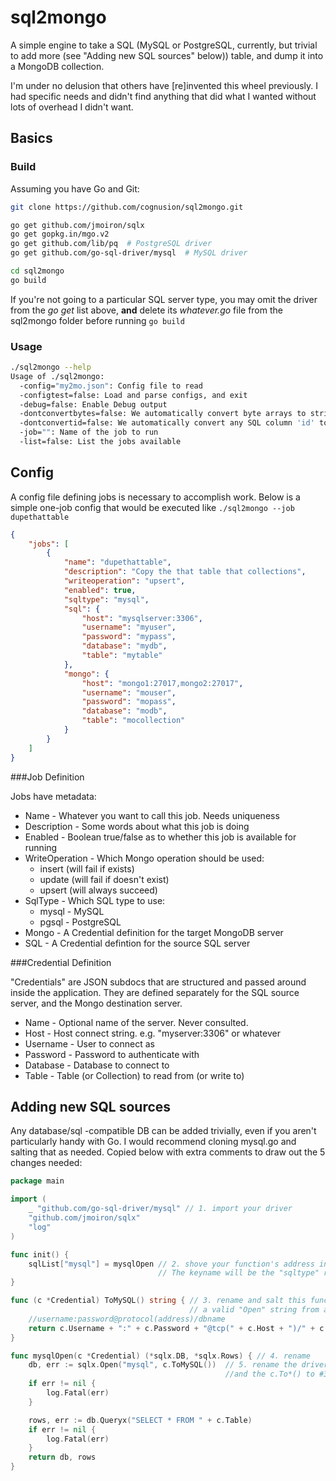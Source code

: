 # sql2mongo
A simple engine to take a SQL (MySQL or PostgreSQL, currently, but trivial to add more (see "Adding new SQL sources" below)) table, and dump it into a MongoDB collection.

I'm under no delusion that others have [re]invented this wheel previously. I had specific needs and didn't find anything that did what I wanted without lots of overhead I didn't want.

## Basics

### Build

Assuming you have Go and Git:
```bash
git clone https://github.com/cognusion/sql2mongo.git

go get github.com/jmoiron/sqlx
go get gopkg.in/mgo.v2
go get github.com/lib/pq  # PostgreSQL driver
go get github.com/go-sql-driver/mysql  # MySQL driver

cd sql2mongo
go build
```

If you're not going to a particular SQL server type, you may omit the driver from the _go get_ list above, **and** delete its _whatever.go_ file from the sql2mongo folder before running ```go build```

### Usage

```bash
./sql2mongo --help
Usage of ./sql2mongo:
  -config="my2mo.json": Config file to read
  -configtest=false: Load and parse configs, and exit
  -debug=false: Enable Debug output
  -dontconvertbytes=false: We automatically convert byte arrays to strings. Set this to prevent it.
  -dontconvertid=false: We automatically convert any SQL column 'id' to mongo element '_id'. Set this to prevent it.
  -job="": Name of the job to run
  -list=false: List the jobs available
```

## Config

A config file defining jobs is necessary to accomplish work. Below is a simple one-job config that would be executed like ```./sql2mongo --job dupethattable``` 

```json
{
	"jobs": [
		{
			"name": "dupethattable",
			"description": "Copy the that table that collections",
			"writeoperation": "upsert",
			"enabled": true,
			"sqltype": "mysql",
			"sql": {
				"host": "mysqlserver:3306",
				"username": "myuser",
				"password": "mypass",
				"database": "mydb",
				"table": "mytable"
			},
			"mongo": {
				"host": "mongo1:27017,mongo2:27017",
				"username": "mouser",
				"password": "mopass",
				"database": "modb",
				"table": "mocollection"
			}
		}	
	]
}
```

###Job Definition

Jobs have metadata:
* Name - Whatever you want to call this job. Needs uniqueness
* Description - Some words about what this job is doing
* Enabled - Boolean true/false as to whether this job is available for running
* WriteOperation - Which Mongo operation should be used: 
  * insert (will fail if exists)
  * update (will fail if doesn't exist)
  * upsert (will always succeed)
* SqlType - Which SQL type to use:
  * mysql - MySQL
  * pgsql - PostgreSQL
* Mongo - A Credential definition for the target MongoDB server
* SQL - A Credential defintion for the source SQL server

###Credential Definition

"Credentials" are JSON subdocs that are structured and passed around inside the application. They are defined separately for the SQL source server, and the Mongo destination server.
* Name - Optional name of the server. Never consulted.
* Host - Host connect string. e.g. "myserver:3306" or whatever
* Username - User to connect as
* Password - Password to authenticate with
* Database - Database to connect to
* Table - Table (or Collection) to read from (or write to)

## Adding new SQL sources

Any database/sql -compatible DB can be added trivially, even if you aren't particularly handy with Go. I would recommend cloning mysql.go and salting that as needed. Copied below with extra comments to draw out the 5 changes needed:

```go
package main

import (
	_ "github.com/go-sql-driver/mysql" // 1. import your driver
	"github.com/jmoiron/sqlx"
	"log"
)

func init() {
	sqlList["mysql"] = mysqlOpen // 2. shove your function's address into sqlList[]. 
								 // The keyname will be the "sqltype" referenced in configs
}

func (c *Credential) ToMySQL() string {	// 3. rename and salt this function to return 
										// a valid "Open" string from a Credential
	//username:password@protocol(address)/dbname
	return c.Username + ":" + c.Password + "@tcp(" + c.Host + ")/" + c.Database
}

func mysqlOpen(c *Credential) (*sqlx.DB, *sqlx.Rows) { // 4. rename
	db, err := sqlx.Open("mysql", c.ToMySQL())	// 5. rename the driver, 
												//and the c.To*() to #3 above
	if err != nil {
		log.Fatal(err)
	}

	rows, err := db.Queryx("SELECT * FROM " + c.Table)
	if err != nil {
		log.Fatal(err)
	}
	return db, rows
}
```

